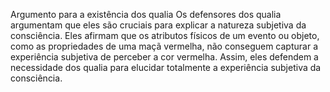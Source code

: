 Argumento para a existência dos qualia
   Os defensores dos qualia argumentam que eles são cruciais para explicar a natureza subjetiva da consciência. Eles afirmam que os atributos físicos de um evento ou objeto, como as propriedades de uma maçã vermelha, não conseguem capturar a experiência subjetiva de perceber a cor vermelha. Assim, eles defendem a necessidade dos qualia para elucidar totalmente a experiência subjetiva da consciência.